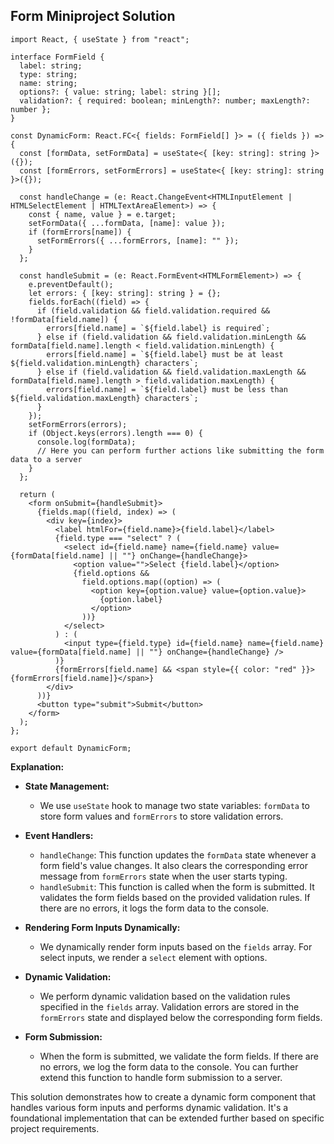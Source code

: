 ## Form Miniproject Solution

```tsx
import React, { useState } from "react";

interface FormField {
  label: string;
  type: string;
  name: string;
  options?: { value: string; label: string }[];
  validation?: { required: boolean; minLength?: number; maxLength?: number };
}

const DynamicForm: React.FC<{ fields: FormField[] }> = ({ fields }) => {
  const [formData, setFormData] = useState<{ [key: string]: string }>({});
  const [formErrors, setFormErrors] = useState<{ [key: string]: string }>({});

  const handleChange = (e: React.ChangeEvent<HTMLInputElement | HTMLSelectElement | HTMLTextAreaElement>) => {
    const { name, value } = e.target;
    setFormData({ ...formData, [name]: value });
    if (formErrors[name]) {
      setFormErrors({ ...formErrors, [name]: "" });
    }
  };

  const handleSubmit = (e: React.FormEvent<HTMLFormElement>) => {
    e.preventDefault();
    let errors: { [key: string]: string } = {};
    fields.forEach((field) => {
      if (field.validation && field.validation.required && !formData[field.name]) {
        errors[field.name] = `${field.label} is required`;
      } else if (field.validation && field.validation.minLength && formData[field.name].length < field.validation.minLength) {
        errors[field.name] = `${field.label} must be at least ${field.validation.minLength} characters`;
      } else if (field.validation && field.validation.maxLength && formData[field.name].length > field.validation.maxLength) {
        errors[field.name] = `${field.label} must be less than ${field.validation.maxLength} characters`;
      }
    });
    setFormErrors(errors);
    if (Object.keys(errors).length === 0) {
      console.log(formData);
      // Here you can perform further actions like submitting the form data to a server
    }
  };

  return (
    <form onSubmit={handleSubmit}>
      {fields.map((field, index) => (
        <div key={index}>
          <label htmlFor={field.name}>{field.label}</label>
          {field.type === "select" ? (
            <select id={field.name} name={field.name} value={formData[field.name] || ""} onChange={handleChange}>
              <option value="">Select {field.label}</option>
              {field.options &&
                field.options.map((option) => (
                  <option key={option.value} value={option.value}>
                    {option.label}
                  </option>
                ))}
            </select>
          ) : (
            <input type={field.type} id={field.name} name={field.name} value={formData[field.name] || ""} onChange={handleChange} />
          )}
          {formErrors[field.name] && <span style={{ color: "red" }}>{formErrors[field.name]}</span>}
        </div>
      ))}
      <button type="submit">Submit</button>
    </form>
  );
};

export default DynamicForm;
```

**Explanation:**

- **State Management:**

  - We use `useState` hook to manage two state variables: `formData` to store form values and `formErrors` to store validation errors.

- **Event Handlers:**

  - `handleChange`: This function updates the `formData` state whenever a form field's value changes. It also clears the corresponding error message from `formErrors` state when the user starts typing.
  - `handleSubmit`: This function is called when the form is submitted. It validates the form fields based on the provided validation rules. If there are no errors, it logs the form data to the console.

- **Rendering Form Inputs Dynamically:**

  - We dynamically render form inputs based on the `fields` array. For select inputs, we render a `select` element with options.

- **Dynamic Validation:**

  - We perform dynamic validation based on the validation rules specified in the `fields` array. Validation errors are stored in the `formErrors` state and displayed below the corresponding form fields.

- **Form Submission:**
  - When the form is submitted, we validate the form fields. If there are no errors, we log the form data to the console. You can further extend this function to handle form submission to a server.

This solution demonstrates how to create a dynamic form component that handles various form inputs and performs dynamic validation. It's a foundational implementation that can be extended further based on specific project requirements.
